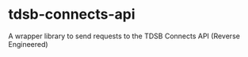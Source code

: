 # tdsb-connects-api

A wrapper library to send requests to the TDSB Connects API (Reverse Engineered)
